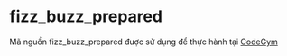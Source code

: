 # fizz_buzz_prepared
Mã nguồn fizz_buzz_prepared được sử dụng để thực hành tại [CodeGym](https://codegym.vn)
